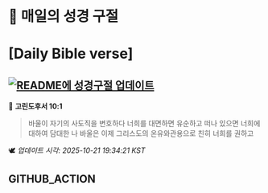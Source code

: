 # 🙏 매일의 성경 구절
# [Daily Bible verse]
## [![README에 성경구절 업데이트](https://github.com/DONGSUKA/first_test/actions/workflows/update-readme-bible.yml/badge.svg)](https://github.com/DONGSUKA/first_test/actions/workflows/update-readme-bible.yml)
<!-- START_BIBLE_VERSE -->
📖 **고린도후서 10:1**
> 바울이 자기의 사도직을 변호하다 너희를 대면하면 유순하고 떠나 있으면 너희에 대하여 담대한 나 바울은 이제 그리스도의 온유와관용으로 친히 너희를 권하고

🕊️ _업데이트 시각: 2025-10-21 19:34:21 KST_
  <!-- END_BIBLE_VERSE -->
## GITHUB_ACTION
